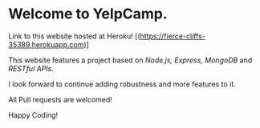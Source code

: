 # Welcome to YelpCamp.  #

Link to this website hosted at Heroku! [(https://fierce-cliffs-35389.herokuapp.com)]

This website features a project based on *Node.js, Express, MongoDB* and *RESTful APIs.*

I look forward to continue adding robustness and more features to it.

All Pull requests are welcomed!

Happy Coding!
